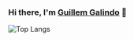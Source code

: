 ### Hi there, I'm <a href="https://galind.dev" target="_blank">Guillem Galindo</a> 👋

![Top Langs](https://github-readme-stats.vercel.app/api/top-langs/?username=galind&layout=compact)

